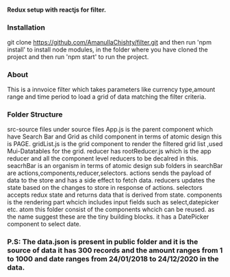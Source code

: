 #### Redux setup with reactjs for filter.

### Installation
git clone https://github.com/AmanullaChishty/filter.git
and then run 'npm install' to install node modules, in the folder where you have cloned the project 
and then run 'npm start' to run the project.

### About
This is a innvoice filter which takes parameters like currency type,amount range and time period
to load a grid of data matching the filter criteria.

### Folder Structure
src-source files
under source files
App.js is the parent component which have Search Bar and Grid as child component in terms of atomic design this is PAGE.
gridList.js is the grid component to render the filtered grid list ,used Mui-Datatables for the grid.
reducer has rootReducer.js which is the app reducer and all the component level reducers to be decalred in this.
seacrhBar is an organism in terms of atomic design
sub folders in searchBar are actions,components,reducer,selectors.
actions sends the payload of data to the store and has a side effect to fetch data.
reducers updates the state based on the changes to store in response of actions.
selectors accepts redux state and returns data that is derived from state.
components is the rendering part whcich includes input fields such as select,datepicker etc.
atom this folder consist of the components whcich can be reused. as the name suggest these are the tiny building blocks.
it has a DatePicker component to select date.


### P.S: The data.json is present in public folder and it is the source of data it has 300 records and the amount ranges from 1 to 1000 and date ranges from 24/01/2018 to 24/12/2020 in the data.


